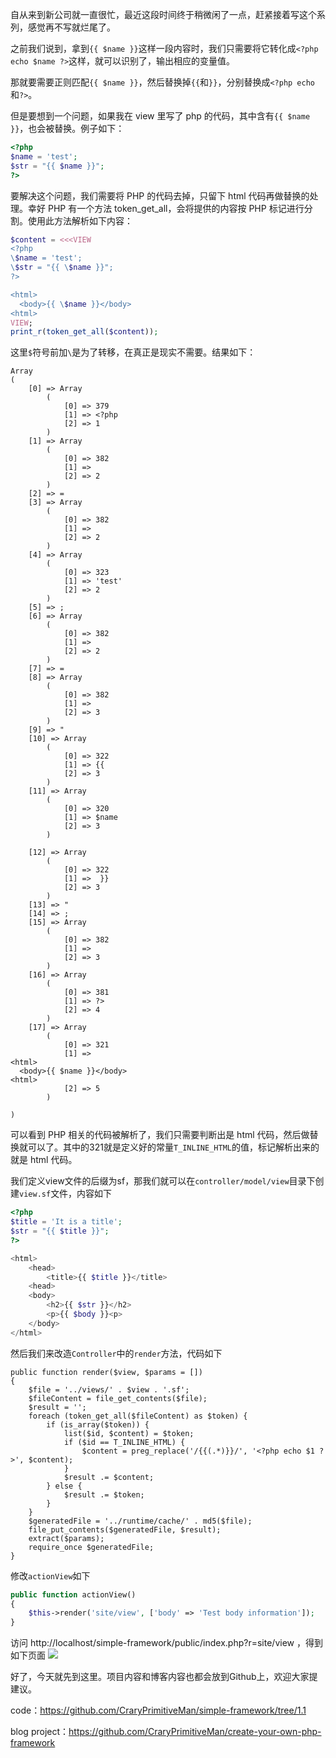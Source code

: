 自从来到新公司就一直很忙，最近这段时间终于稍微闲了一点，赶紧接着写这个系列，感觉再不写就烂尾了。

之前我们说到，拿到`{{ $name }}`这样一段内容时，我们只需要将它转化成`<?php echo $name ?>`这样，就可以识别了，输出相应的变量值。

那就要需要正则匹配`{{ $name }}`，然后替换掉`{{`和`}}`，分别替换成`<?php echo`和`?>`。

但是要想到一个问题，如果我在 view 里写了 php 的代码，其中含有`{{ $name }}`，也会被替换。例子如下：
```php
<?php
$name = 'test';
$str = "{{ $name }}";
?>
```

要解决这个问题，我们需要将 PHP 的代码去掉，只留下 html 代码再做替换的处理。幸好 PHP 有一个方法 token_get_all，会将提供的内容按 PHP 标记进行分割。使用此方法解析如下内容：
```php
$content = <<<VIEW
<?php
\$name = 'test';
\$str = "{{ \$name }}";
?>

<html>
  <body>{{ \$name }}</body>
<html>
VIEW;
print_r(token_get_all($content));
```

这里`$`符号前加`\`是为了转移，在真正是现实不需要。结果如下：

```
Array
(
    [0] => Array
        (
            [0] => 379
            [1] => <?php
            [2] => 1
        )
    [1] => Array
        (
            [0] => 382
            [1] =>
            [2] => 2
        )
    [2] => =
    [3] => Array
        (
            [0] => 382
            [1] =>
            [2] => 2
        )
    [4] => Array
        (
            [0] => 323
            [1] => 'test'
            [2] => 2
        )
    [5] => ;
    [6] => Array
        (
            [0] => 382
            [1] =>
            [2] => 2
        )
    [7] => =
    [8] => Array
        (
            [0] => 382
            [1] =>
            [2] => 3
        )
    [9] => "
    [10] => Array
        (
            [0] => 322
            [1] => {{
            [2] => 3
        )
    [11] => Array
        (
            [0] => 320
            [1] => $name
            [2] => 3
        )

    [12] => Array
        (
            [0] => 322
            [1] =>  }}
            [2] => 3
        )
    [13] => "
    [14] => ;
    [15] => Array
        (
            [0] => 382
            [1] =>
            [2] => 3
        )
    [16] => Array
        (
            [0] => 381
            [1] => ?>
            [2] => 4
        )
    [17] => Array
        (
            [0] => 321
            [1] =>
<html>
  <body>{{ $name }}</body>
<html>
            [2] => 5
        )

)
```

可以看到 PHP 相关的代码被解析了，我们只需要判断出是 html 代码，然后做替换就可以了。其中的321就是定义好的常量`T_INLINE_HTML`的值，标记解析出来的就是 html 代码。

我们定义view文件的后缀为sf，那我们就可以在`controller/model/view`目录下创建`view.sf`文件，内容如下

```php
<?php
$title = 'It is a title';
$str = "{{ $title }}";
?>

<html>
    <head>
        <title>{{ $title }}</title>
    <head>
    <body>
        <h2>{{ $str }}</h2>
        <p>{{ $body }}<p>
    </body>
</html>
```

然后我们来改造`Controller`中的`render`方法，代码如下

```
public function render($view, $params = [])
{
    $file = '../views/' . $view . '.sf';
    $fileContent = file_get_contents($file);
    $result = '';
    foreach (token_get_all($fileContent) as $token) {
        if (is_array($token)) {
            list($id, $content) = $token;
            if ($id == T_INLINE_HTML) {
                $content = preg_replace('/{{(.*)}}/', '<?php echo $1 ?>', $content);
            }
            $result .= $content;
        } else {
            $result .= $token;
        }
    }
    $generatedFile = '../runtime/cache/' . md5($file);
    file_put_contents($generatedFile, $result);
    extract($params);
    require_once $generatedFile;
}
```

修改`actionView`如下

```php
public function actionView()
{
    $this->render('site/view', ['body' => 'Test body information']);
}
```

访问 http://localhost/simple-framework/public/index.php?r=site/view ，得到如下页面
![](http://images2015.cnblogs.com/blog/587057/201706/587057-20170608202049184-782679762.png)

好了，今天就先到这里。项目内容和博客内容也都会放到Github上，欢迎大家提建议。

code：https://github.com/CraryPrimitiveMan/simple-framework/tree/1.1

blog project：https://github.com/CraryPrimitiveMan/create-your-own-php-framework
